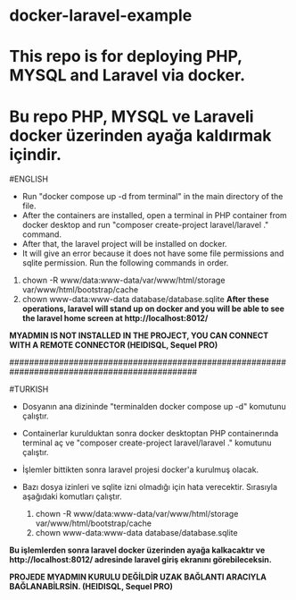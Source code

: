 # docker-laravel-example
# This repo is for deploying PHP, MYSQL and Laravel via docker.
# Bu repo PHP, MYSQL ve Laraveli docker üzerinden ayağa kaldırmak içindir.



#ENGLISH
- Run "docker compose up -d from terminal" in the main directory of the file.
- After the containers are installed, open a terminal in PHP container from docker desktop and run "composer create-project laravel/laravel ." command.
- After that, the laravel project will be installed on docker.
- It will give an error because it does not have some file permissions and sqlite permission. Run the following commands in order.


1. chown -R www/data:www-data/var/www/html/storage var/www/html/bootstrap/cache
2. chown www-data:www-data database/database.sqlite
   **After these operations, laravel will stand up on docker and you will be able to see the laravel home screen at http://localhost:8012/**


**MYADMIN IS NOT INSTALLED IN THE PROJECT, YOU CAN CONNECT WITH A REMOTE CONNECTOR (HEIDISQL, Sequel PRO)**

##############################################################################################

#TURKISH
- Dosyanın ana dizininde "terminalden docker compose up -d" komutunu çalıştır.
- Containerlar kurulduktan sonra docker desktoptan PHP containerında terminal aç ve "composer create-project laravel/laravel ." komutunu çalıştır.
- İşlemler bittikten sonra laravel projesi docker'a kurulmuş olacak.
- Bazı dosya izinleri ve sqlite izni olmadığı için hata verecektir. Sırasıyla aşağıdaki komutları çalıştır.

    1. chown -R www/data:www-data/var/www/html/storage var/www/html/bootstrap/cache
    2. chown www-data:www-data database/database.sqlite

**Bu işlemlerden sonra laravel docker üzerinden ayağa kalkacaktır ve http://localhost:8012/ adresinde laravel giriş ekranını görebileceksin.**

**PROJEDE MYADMIN KURULU DEĞİLDİR UZAK BAĞLANTI ARACIYLA BAĞLANABİLRSİN. (HEIDISQL, Sequel PRO)**
